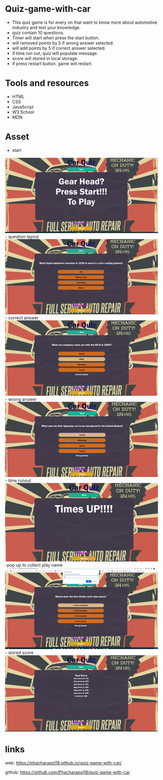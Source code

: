 # Quiz-game-with-car
- This quiz game is for every on that want to know more about automotive industry and test your knowledge. 
- quiz contain 10 questions.
- Timer will start when press the start button.
- will removed points by 5 if wrong answer selected.
- will add points by 5 if correct answer selected.
- if time run out, quiz will populate message.
- score will stored in local storage.
- if press restart button. game will restart.


# Tools and resources
- HTML
- CSS
- JavaScript
- W3 School
- MDN

# Asset
- start
<img src ="images/Screenshot 2022-04-05 230555.png">
- question layout
<img src ="images/Screenshot 2022-04-05 230738.png">
- correct answer
<img src ="images/Screenshot 2022-04-05 230904.png">
- wrong answer
<img src ="images/Screenshot 2022-04-05 231021.png">
- time runout
<img src ="images/Screenshot 2022-04-05 231225.png">
-pop up to collect play name
<img src ="images/Screenshot 2022-04-05 231319.png">
- stored score
<img src ="images/Screenshot 2022-04-05 231412.png">

# links

web: https://phacharapol18.github.io/quiz-game-with-car/

github: https://github.com/Phacharapol18/quiz-game-with-car




